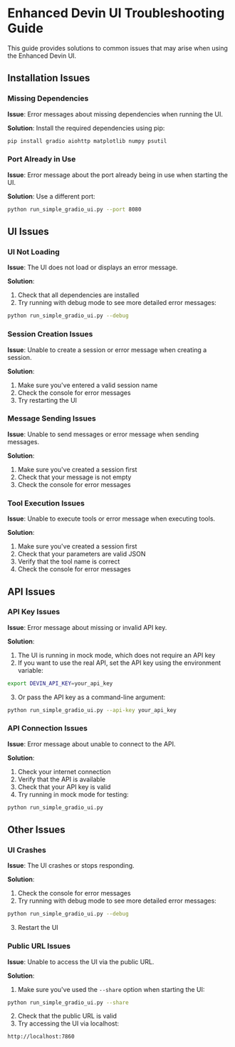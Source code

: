 # Enhanced Devin UI Troubleshooting Guide

This guide provides solutions to common issues that may arise when using the Enhanced Devin UI.

## Installation Issues

### Missing Dependencies

**Issue**: Error messages about missing dependencies when running the UI.

**Solution**: Install the required dependencies using pip:
```bash
pip install gradio aiohttp matplotlib numpy psutil
```

### Port Already in Use

**Issue**: Error message about the port already being in use when starting the UI.

**Solution**: Use a different port:
```bash
python run_simple_gradio_ui.py --port 8080
```

## UI Issues

### UI Not Loading

**Issue**: The UI does not load or displays an error message.

**Solution**:
1. Check that all dependencies are installed
2. Try running with debug mode to see more detailed error messages:
```bash
python run_simple_gradio_ui.py --debug
```

### Session Creation Issues

**Issue**: Unable to create a session or error message when creating a session.

**Solution**:
1. Make sure you've entered a valid session name
2. Check the console for error messages
3. Try restarting the UI

### Message Sending Issues

**Issue**: Unable to send messages or error message when sending messages.

**Solution**:
1. Make sure you've created a session first
2. Check that your message is not empty
3. Check the console for error messages

### Tool Execution Issues

**Issue**: Unable to execute tools or error message when executing tools.

**Solution**:
1. Make sure you've created a session first
2. Check that your parameters are valid JSON
3. Verify that the tool name is correct
4. Check the console for error messages

## API Issues

### API Key Issues

**Issue**: Error message about missing or invalid API key.

**Solution**:
1. The UI is running in mock mode, which does not require an API key
2. If you want to use the real API, set the API key using the environment variable:
```bash
export DEVIN_API_KEY=your_api_key
```
3. Or pass the API key as a command-line argument:
```bash
python run_simple_gradio_ui.py --api-key your_api_key
```

### API Connection Issues

**Issue**: Error message about unable to connect to the API.

**Solution**:
1. Check your internet connection
2. Verify that the API is available
3. Check that your API key is valid
4. Try running in mock mode for testing:
```bash
python run_simple_gradio_ui.py
```

## Other Issues

### UI Crashes

**Issue**: The UI crashes or stops responding.

**Solution**:
1. Check the console for error messages
2. Try running with debug mode to see more detailed error messages:
```bash
python run_simple_gradio_ui.py --debug
```
3. Restart the UI

### Public URL Issues

**Issue**: Unable to access the UI via the public URL.

**Solution**:
1. Make sure you've used the `--share` option when starting the UI:
```bash
python run_simple_gradio_ui.py --share
```
2. Check that the public URL is valid
3. Try accessing the UI via localhost:
```
http://localhost:7860
```
